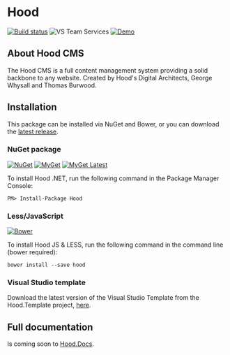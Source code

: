 # Hood

[![Build status](https://ci.appveyor.com/api/projects/status/7j755tgusxqrw6nl/branch/master?svg=true)](https://ci.appveyor.com/project/hooddigital/hood/branch/master)
![VS Team Services](https://img.shields.io/vso/build/hooddigital/107a1b8d-bbc9-4a7e-876e-de17e71393a0/1.svg?label=VisualStudio)
[![Demo](https://img.shields.io/myget/hood/vpre/hood.svg?label=Demo&colorB=eab92d)](http://cms.hooddigital.com/)

## About Hood CMS
The Hood CMS is a full content management system providing a solid backbone to any website. Created by Hood's Digital Architects, George Whysall and Thomas Burwood.

## Installation

This package can be installed via NuGet and Bower, or you can download the [latest release](https://github.com/HoodDigital/Hood/releases).

### NuGet package
[![NuGet](https://img.shields.io/nuget/v/Hood.svg?label=NuGet)](https://www.nuget.org/packages/Hood/)
[![MyGet](https://img.shields.io/myget/hood/v/hood.svg?label=MyGet&colorB=008000)](https://www.myget.org/feed/hood/package/nuget/Hood)
[![MyGet Latest](https://img.shields.io/myget/hood/vpre/hood.svg?label=MyGet%20Latest&colorB=97ca00)](https://www.myget.org/feed/hood/package/nuget/Hood)

To install Hood .NET, run the following command in the Package Manager Console:
```
PM> Install-Package Hood
```
### Less/JavaScript

[![Bower](https://img.shields.io/bower/v/hood.svg?label=Bower&colorB=f07c3d)](https://bower.io/search/?q=hood)

To install Hood JS & LESS, run the following command in the command line (bower required):
```
bower install --save hood
```
### Visual Studio template
Download the latest version of the Visual Studio Template from the Hood.Template project, [here](https://github.com/HoodDigital/Hood.Demo).

## Full documentation
Is coming soon to [Hood.Docs](https://github.com/HoodDigital/Hood.Docs).
